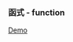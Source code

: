 ### 函式 - function

[Demo](https://github.com/janlin002/LearnTypeScript/blob/master/Demo/function.ts)

